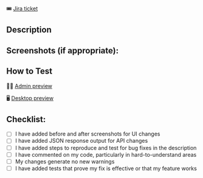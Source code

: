 :tickets: [Jira ticket](https://hashicorp.atlassian.net/browse/JIRA_TICKET_NUMBER)

## Description

<!-- Add a brief description of changes here -->

## Screenshots (if appropriate):

## How to Test

<!-- Add steps to test this change. Include any other necessary relevant links -->

<!--
Replace PATH_TO_FEATURE with Vercel link
-->

:technologist: [Admin preview](PATH_TO_FEATURE)

:desktop_computer: [Desktop preview](PATH_TO_FEATURE)

## Checklist:
<!-- strikethrough the checklist item that is not relevant to your change -->

- [ ] I have added before and after screenshots for UI changes
- [ ] I have added JSON response output for API changes
- [ ] I have added steps to reproduce and test for bug fixes in the description
- [ ] I have commented on my code, particularly in hard-to-understand areas
- [ ] My changes generate no new warnings
- [ ] I have added tests that prove my fix is effective or that my feature works
